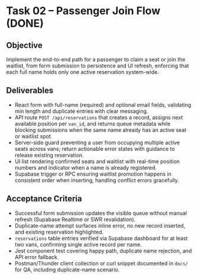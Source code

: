 # Task 02 – Passenger Join Flow (DONE)

## Objective
Implement the end-to-end path for a passenger to claim a seat or join the waitlist, from form submission to persistence and UI refresh, enforcing that each full name holds only one active reservation system-wide.

## Deliverables
- React form with full-name (required) and optional email fields, validating min length and duplicate entries with clear messaging.
- API route `POST /api/reservations` that creates a record, assigns next available position per `van_id`, and returns queue metadata while blocking submissions when the same name already has an active seat or waitlist spot.
- Server-side guard preventing a user from occupying multiple active seats across vans; return actionable error states with guidance to release existing reservation.
- UI list rendering confirmed seats and waitlist with real-time position numbers and indicator when a name is already registered.
- Supabase trigger or RPC ensuring waitlist promotion happens in consistent order when inserting, handling conflict errors gracefully.

## Acceptance Criteria
- Successful form submission updates the visible queue without manual refresh (Supabase Realtime or SWR revalidation).
- Duplicate-name attempt surfaces inline error, no new record inserted, and existing reservation highlighted.
- `reservations` table entries verified via Supabase dashboard for at least two vans, confirming single active record per name.
- Jest component test covering happy path, duplicate name rejection, and API error fallback.
- Postman/Thunder client collection or curl snippet documented in `docs/` for QA, including duplicate-name scenario.

